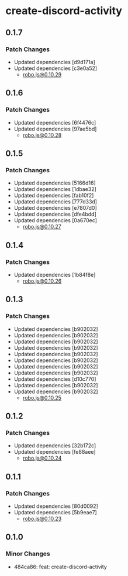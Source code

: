 # create-discord-activity

## 0.1.7

### Patch Changes

- Updated dependencies [d9d171a]
- Updated dependencies [c3e0a52]
  - robo.js@0.10.29

## 0.1.6

### Patch Changes

- Updated dependencies [6f4476c]
- Updated dependencies [97ae5bd]
  - robo.js@0.10.28

## 0.1.5

### Patch Changes

- Updated dependencies [5166d16]
- Updated dependencies [1dbae32]
- Updated dependencies [fab10f2]
- Updated dependencies [777d33d]
- Updated dependencies [e7807d0]
- Updated dependencies [dfe4bdd]
- Updated dependencies [0a670ec]
  - robo.js@0.10.27

## 0.1.4

### Patch Changes

- Updated dependencies [1b84f8e]
  - robo.js@0.10.26

## 0.1.3

### Patch Changes

- Updated dependencies [b902032]
- Updated dependencies [b902032]
- Updated dependencies [b902032]
- Updated dependencies [b902032]
- Updated dependencies [b902032]
- Updated dependencies [b902032]
- Updated dependencies [b902032]
- Updated dependencies [b902032]
- Updated dependencies [d10c770]
- Updated dependencies [b902032]
- Updated dependencies [b902032]
  - robo.js@0.10.25

## 0.1.2

### Patch Changes

- Updated dependencies [32b172c]
- Updated dependencies [fe88aee]
  - robo.js@0.10.24

## 0.1.1

### Patch Changes

- Updated dependencies [80d0092]
- Updated dependencies [5b9eae7]
  - robo.js@0.10.23

## 0.1.0

### Minor Changes

- 484ca86: feat: create-discord-activity
